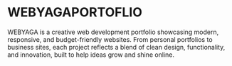# WEBYAGAPORTOFLIO
WEBYAGA is a creative web development portfolio showcasing modern, responsive, and budget-friendly websites. From personal portfolios to business sites, each project reflects a blend of clean design, functionality, and innovation, built to help ideas grow and shine online.
